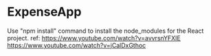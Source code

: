 # ExpenseApp
Use "npm install" command to install the node_modules for the React project.
ref: 
  https://www.youtube.com/watch?v=avvrsnYFXIE
  https://www.youtube.com/watch?v=jCalDxGthoc
